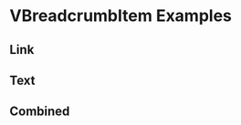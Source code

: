 # VBreadcrumbItem Examples

## Link
<code-tab>
<template #example>
<LinkExample />
</template>
<template #code>

```vue
<!--@include: ./components/breadcrumb-item/LinkExample.vue -->
```
</template>
</code-tab>

## Text
<code-tab>
<template #example>
<TextExample />
</template>
<template #code>

```vue
<!--@include: ./components/breadcrumb-item/TextExample.vue -->
```
</template>
</code-tab>

## Combined
<code-tab>
<template #example>
<CombinedExample />
</template>
<template #code>

```vue
<!--@include: ./components/breadcrumb-item/CombinedExample.vue -->
```
</template>
</code-tab>

<script setup lang="ts">
import CodeTab from '../custom/CodeTab.vue';
import { defineClientComponent } from 'vitepress';

const LinkExample = defineClientComponent(() =>  import('./components/breadcrumb-item/LinkExample.vue'));
const TextExample = defineClientComponent(() =>  import('./components/breadcrumb-item/TextExample.vue'));
const CombinedExample = defineClientComponent(() =>  import('./components/breadcrumb-item/CombinedExample.vue'));
</script>
